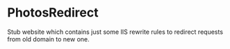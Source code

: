 # PhotosRedirect
Stub website which contains just some IIS rewrite rules to redirect requests from old domain to new one.
